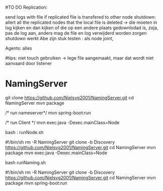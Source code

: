 #TO DO
Replication:

send logs with file if replicated file is transfered to other node
shutdown: allert all the replicated nodes that the local file is deleted -> die moeten in log kijken en dan kijken of die op een andere plaats gedownlodad is, zoja, pas de log aan, anders mag de file en log verwijderd worden
zorgen shutdown werkt
Abe zijn stuk testen : als node joint, 

Agents:
alles



#tips:
niet touch gebruiken -> lege file aangemaakt, maar dat wordt niet aanvaard door listener



# NamingServer

git clone https://github.com/Nielsvg2001/NamingServer.git
cd NamingServer
mvn package

/* run nameserver*/
mvn spring-boot:run

/* run Client */
mvn exec:java -Dexec.mainClass=Node



bash : runNode.sh

#!/bin/sh
rm -R NamingServer
git clone -b Discovery https://github.com/Nielsvg2001/NamingServer.git
cd NamingServer
mvn package
mvn exec:java -Dexec.mainClass=Node

bash runNaming.sh

#!/bin/sh
rm -R NamingServer
git clone -b Discovery https://github.com/Nielsvg2001/NamingServer.git
cd NamingServer
mvn package
mvn spring-boot:run



